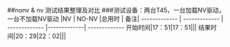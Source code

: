 ##nonv & nv 测试结果整理及对比
###测试设备：两台T45，一台加载NV驱动，一台不加载NV驱动
|NV | NO-NV |总用时 | 备注|
------------- | ------------- | ------------- |-------------| -------------
 开始时间|17：51|17：51|||
 结果时间|20：29|22：02|||










